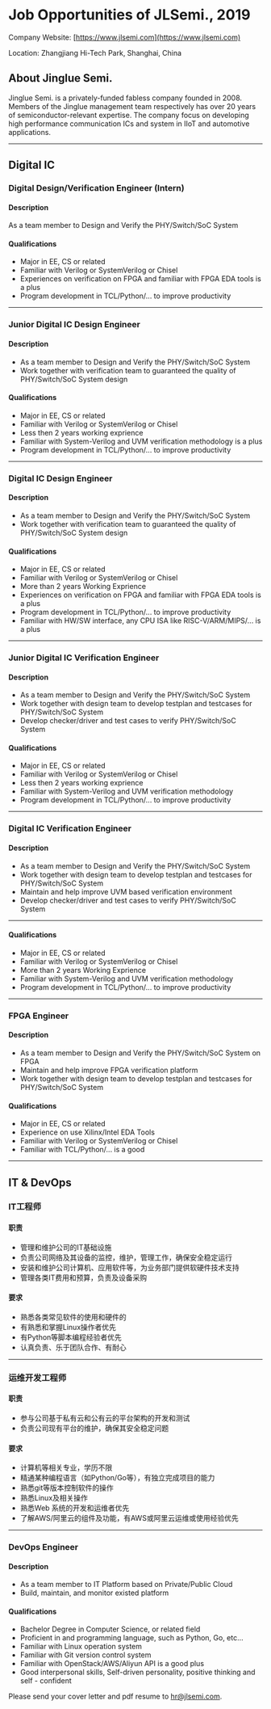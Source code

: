 # Job Opportunities of JLSemi., 2019

Company Website: [https://www.jlsemi.com](https://www.jlsemi.com)

Location: Zhangjiang Hi-Tech Park, Shanghai, China

## About Jinglue Semi.

Jinglue Semi. is a privately-funded fabless company founded in 2008. Members of the Jinglue management team respectively has over 20 years of semiconductor-relevant expertise. The company focus on developing high performance communication ICs and system in IIoT and automotive applications. 

------

## Digital IC

### Digital Design/Verification Engineer (Intern)

#### Description

As a team member to Design and Verify the PHY/Switch/SoC System 

#### Qualifications

- Major in EE, CS or related
- Familiar with Verilog or SystemVerilog or Chisel
- Experiences on verification on FPGA and familiar with FPGA EDA tools is a plus
- Program development in TCL/Python/... to improve productivity

------

### Junior Digital IC Design Engineer

#### Description

- As a team member to Design and Verify the PHY/Switch/SoC System
- Work together with verification team to guaranteed the quality of PHY/Switch/SoC System design 

#### Qualifications

- Major in EE, CS or related
- Familiar with Verilog or SystemVerilog or Chisel
- Less then 2 years working exprience
- Familiar with System-Verilog and UVM verification methodology is a plus
- Program development in TCL/Python/... to improve productivity

------

### Digital IC Design Engineer

#### Description

- As a team member to Design and Verify the PHY/Switch/SoC System
- Work together with verification team to guaranteed the quality  of PHY/Switch/SoC System design 

#### Qualifications

- Major in EE, CS or related
- Familiar with Verilog or SystemVerilog or Chisel
- More than 2 years Working Exprience
- Experiences on verification on FPGA and familiar with FPGA EDA tools is a plus
- Program development in TCL/Python/... to improve productivity
- Familiar with HW/SW interface, any CPU ISA like RISC-V/ARM/MIPS/... is a plus

------

### Junior Digital IC Verification Engineer

#### Description

- As a team member to Design and Verify the PHY/Switch/SoC System
- Work together with design team to develop testplan and testcases for PHY/Switch/SoC System 
- Develop checker/driver and test cases to verify PHY/Switch/SoC System

#### Qualifications

- Major in EE, CS or related
- Familiar with Verilog or SystemVerilog or Chisel
- Less then 2 years working exprience
- Familiar with System-Verilog and UVM verification methodology
- Program development in TCL/Python/... to improve productivity

------

### Digital IC Verification Engineer

#### Description

- As a team member to Design and Verify the PHY/Switch/SoC System
- Work together with design team to develop testplan and testcases for PHY/Switch/SoC System 
- Maintain and help improve UVM based verification environment
- Develop checker/driver and test cases to verify PHY/Switch/SoC System

------

#### Qualifications

- Major in EE, CS or related
- Familiar with Verilog or SystemVerilog or Chisel
- More than 2 years Working Exprience
- Familiar with System-Verilog and UVM verification methodology
- Program development in TCL/Python/... to improve productivity

------

### FPGA Engineer

#### Description

- As a team member to Design and Verify the PHY/Switch/SoC System on FPGA
- Maintain and help improve FPGA verification platform
- Work together with design team to develop testplan and testcases for PHY/Switch/SoC System 

#### Qualifications

- Major in EE, CS or related
- Experience on use Xilinx/Intel EDA Tools
- Familiar with Verilog or SystemVerilog or Chisel
- Familiar with TCL/Python/... is a good

------

## IT & DevOps

### IT工程师

#### 职责

- 管理和维护公司的IT基础设施
- 负责公司网络及其设备的监控，维护，管理工作，确保安全稳定运行
- 安装和维护公司计算机、应用软件等，为业务部门提供软硬件技术支持
- 管理各类IT费用和预算，负责及设备采购

#### 要求

- 熟悉各类常见软件的使用和硬件的
- 有熟悉和掌握Linux操作者优先
- 有Python等脚本编程经验者优先
- 认真负责、乐于团队合作、有耐心

------

### 运维开发工程师

#### 职责

- 参与公司基于私有云和公有云的平台架构的开发和测试
- 负责公司现有平台的维护，确保其安全稳定问题

#### 要求

- 计算机等相关专业，学历不限
- 精通某种编程语言（如Python/Go等），有独立完成项目的能力
- 熟悉git等版本控制软件的操作
- 熟悉Linux及相关操作
- 熟悉Web 系统的开发和运维者优先
- 了解AWS/阿里云的组件及功能，有AWS或阿里云运维或使用经验优先

----

### DevOps Engineer

#### Description

- As a team member to IT Platform based on Private/Public Cloud
- Build, maintain, and monitor existed platform

#### Qualifications

- Bachelor Degree in Computer Science, or related field
- Proficient in and programming language, such as Python, Go, etc...
- Familiar with Linux operation system
- Familiar with Git version control system
- Familiar with OpenStack/AWS/Aliyun API is a good plus
- Good interpersonal skills, Self-driven personality, positive thinking and self - confident

Please send your cover letter and pdf resume to <hr@jlsemi.com>.

